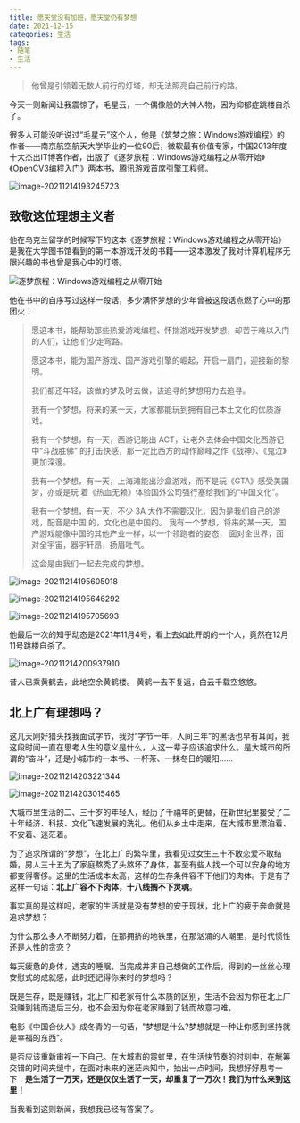 ```yaml
---
title: 愿天堂没有加班，愿天堂仍有梦想
date: 2021-12-15
categories: 生活
tags: 
- 随笔
- 生活
---
```


> 他曾是引领着无数人前行的灯塔，却无法照亮自己前行的路。

今天一则新闻让我震惊了，毛星云，一个偶像般的大神人物，因为抑郁症跳楼自杀了。

很多人可能没听说过“毛星云”这个人，他是《筑梦之旅：Windows游戏编程》的作者——南京航空航天大学毕业的一位90后，微软最有价值专家，中国2013年度十大杰出IT博客作者，出版了《逐梦旅程：Windows游戏编程之从零开始》《OpenCV3编程入门》两本书，腾讯游戏首席引擎工程师。

![image-20211214193245723](./image-20211214193245723.png)

## 致敬这位理想主义者

他在乌克兰留学的时候写下的这本《逐梦旅程：Windows游戏编程之从零开始》是我在大学图书馆看到的第一本游戏开发的书籍——这本激发了我对计算机程序无限兴趣的书也曾是我心中的灯塔。

![逐梦旅程：Windows游戏编程之从零开始](https://tse4-mm.cn.bing.net/th/id/OIP-C.7VcB5xnR6CoDyojU48Qx0QHaEK?pid=ImgDet&rs=1)

他在书中的自序写过这样一段话，多少满怀梦想的少年曾被这段话点燃了心中的那团火：

> 愿这本书，能帮助那些热爱游戏编程、怀揣游戏开发梦想，却苦于难以入门的人们，让他 们少走弯路。 
>
> 愿这本书，能为国产游戏、国产游戏引擎的崛起，开启一扇门，迎接新的黎明。 
>
> 我们都还年轻，该做的梦及时去做，该追寻的梦想用力去追寻。
>
> 我有一个梦想，将来的某一天，大家都能玩到拥有自己本土文化的优质游戏。 
>
> 我有一个梦想，有一天，西游记能出 ACT，让老外去体会中国文化西游记中“斗战胜佛” 的打击快感，那一定比西方的动作巅峰之作《战神》、《鬼泣》更加深邃。 
>
> 我有一个梦想，有一天，上海滩能出沙盒游戏，而不是玩《GTA》感受美国梦，亦或是玩 着《热血无赖》体验国外公司强行塞给我们的“中国文化”。 
>
> 我有一个梦想，有一天，不少 3A 大作不需要汉化，因为是我们自己的游戏，配音是中国 的，文化也是中国的。 我有一个梦想，将来的某一天，国产游戏能像中国的其他产业一样，以一个领跑者的姿态， 面对全世界，面对全宇宙，器宇轩昂，扬眉吐气。 
>
> 这会是由我们一起去完成的梦想。

![image-20211214195605018](./image-20211214195605018.png)

![image-20211214195646292](./image-20211214195646292.png)

![image-20211214195705693](./image-20211214195705693.png)

他最后一次的知乎动态是2021年11月4号，看上去如此开朗的一个人，竟然在12月11号跳楼自杀了。

![image-20211214200937910](./image-20211214200937910.png)

昔人已乘黄鹤去，此地空余黄鹤楼。 黄鹤一去不复返，白云千载空悠悠。

## 北上广有理想吗？

这几天刚好猎头找我面试字节，我对“字节一年，人间三年”的黑话也早有耳闻，我这段时间一直在思考人生的意义是什么，人这一辈子应该追求什么。是大城市的所谓的“奋斗”，还是小城市的一本书、一杯茶、一抹冬日的暖阳......

![image-20211214203221344](./image-20211214203221344.png)

![image-20211214203015465](./image-20211214203015465.png)

大城市里生活的二、三十岁的年轻人，经历了千禧年的更替，在新世纪里接受了二十年经济、科技、文化飞速发展的洗礼。他们从乡土中走来，在大城市里漂泊着、不安着、迷茫着。

为了追求所谓的“梦想”，在北上广的繁华里，我看见过女生三十不敢恋爱不敢结婚，男人三十五为了家庭熬秃了头熬坏了身体，甚至有些人找一个可以安身的地方都变得奢侈。这里的生活成本太高，这样的生存条件容不下他们的肉体。于是有了这样一句话：**北上广容不下肉体，十八线搁不下灵魂**。

事实真的是这样吗，老家的生活就是没有梦想的安于现状，北上广的疲于奔命就是追求梦想？

为什么那么多人不断努力着，在那拥挤的地铁里，在那汹涌的人潮里，是时代惯性还是人性的贪恋？

每天疲惫的身体，透支的睡眠，当完成并非自己想做的工作后，得到的一丝丝心理安慰式的成就感，此时还记得你来时的梦想吗？

既是生存，既是赚钱，北上广和老家有什么本质的区别，生活不会因为你在北上广没赚到钱而退后三分，也不会因为你在老家赚到了钱而故意刁难。

电影《中国合伙人》成冬青的一句话，"梦想是什么?梦想就是一种让你感到坚持就是幸福的东西"。

是否应该重新审视一下自己。在大城市的霓虹里，在生活快节奏的时刻中，在觥筹交错的时间夹缝中，在面对未来的迷茫未知中，抽出一点时间，我想好好思考一下：**是生活了一万天，还是仅仅生活了一天，却重复了一万次！我们为什么来到这里！**

当我看到这则新闻，我想我已经有答案了。


